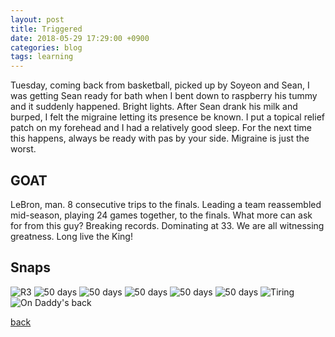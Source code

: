 ```yaml
---
layout: post
title: Triggered
date: 2018-05-29 17:29:00 +0900
categories: blog
tags: learning
---
```


Tuesday, coming back from basketball, picked up by Soyeon and Sean, I was getting Sean ready for bath when I bent down to raspberry his tummy and it suddenly happened. Bright lights. After Sean drank his milk and burped, I felt the migraine letting its presence be known. I put a topical relief patch on my forehead and I had a relatively good sleep. For the next time this happens, always be ready with pas by your side. Migraine is just the worst.

## GOAT

LeBron, man. 8 consecutive trips to the finals. Leading a team reassembled mid-season, playing 24 games together, to the finals. What more can ask for from this guy? Breaking records. Dominating at 33. We are all witnessing greatness. Long live the King!

## Snaps
![](/assets/img/1805/20180521-r3.jpg "R3")
![](/assets/img/1805/20180520-baby1.jpg "50 days")
![](/assets/img/1805/20180520-baby2.jpg "50 days")
![](/assets/img/1805/20180520-baby3.jpg "50 days")
![](/assets/img/1805/20180520-baby4.jpg "50 days")
![](/assets/img/1805/20180520-baby5.jpg "50 days")
![](/assets/img/1805/20180522-sleep.jpg "Tiring")
![](/assets/img/1805/20180522-ondaddysback.jpg "On Daddy's back")

[back](/blog)

